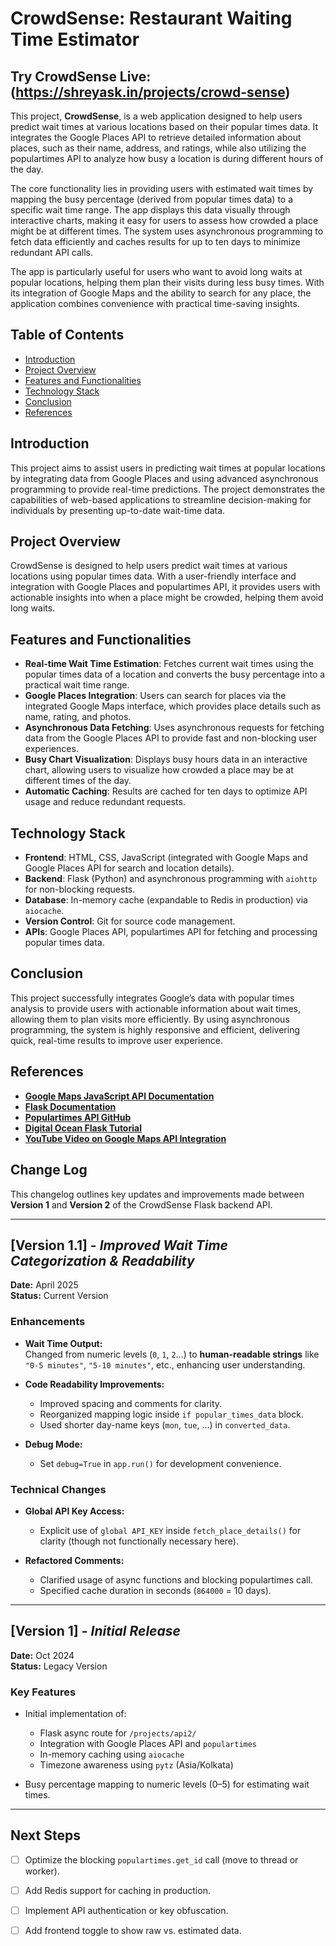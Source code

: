 # CrowdSense: Restaurant Waiting Time Estimator

## **Try CrowdSense Live**: (https://shreyask.in/projects/crowd-sense)

This project, **CrowdSense**, is a web application designed to help users predict wait times at various locations based on their popular times data. It integrates the Google Places API to retrieve detailed information about places, such as their name, address, and ratings, while also utilizing the populartimes API to analyze how busy a location is during different hours of the day.

The core functionality lies in providing users with estimated wait times by mapping the busy percentage (derived from popular times data) to a specific wait time range. The app displays this data visually through interactive charts, making it easy for users to assess how crowded a place might be at different times. The system uses asynchronous programming to fetch data efficiently and caches results for up to ten days to minimize redundant API calls.

The app is particularly useful for users who want to avoid long waits at popular locations, helping them plan their visits during less busy times. With its integration of Google Maps and the ability to search for any place, the application combines convenience with practical time-saving insights.

## Table of Contents

- [Introduction](#introduction)
- [Project Overview](#project-overview)
- [Features and Functionalities](#features-and-functionalities)
- [Technology Stack](#technology-stack)
- [Conclusion](#conclusion)
- [References](#references)

## Introduction

This project aims to assist users in predicting wait times at popular locations by integrating data from Google Places and using advanced asynchronous programming to provide real-time predictions. The project demonstrates the capabilities of web-based applications to streamline decision-making for individuals by presenting up-to-date wait-time data.

## Project Overview

CrowdSense is designed to help users predict wait times at various locations using popular times data. With a user-friendly interface and integration with Google Places and populartimes API, it provides users with actionable insights into when a place might be crowded, helping them avoid long waits.

## Features and Functionalities

- **Real-time Wait Time Estimation**: Fetches current wait times using the popular times data of a location and converts the busy percentage into a practical wait time range.
- **Google Places Integration**: Users can search for places via the integrated Google Maps interface, which provides place details such as name, rating, and photos.
- **Asynchronous Data Fetching**: Uses asynchronous requests for fetching data from the Google Places API to provide fast and non-blocking user experiences.
- **Busy Chart Visualization**: Displays busy hours data in an interactive chart, allowing users to visualize how crowded a place may be at different times of the day.
- **Automatic Caching**: Results are cached for ten days to optimize API usage and reduce redundant requests.

## Technology Stack

- **Frontend**: HTML, CSS, JavaScript (integrated with Google Maps and Google Places API for search and location details).
- **Backend**: Flask (Python) and asynchronous programming with `aiohttp` for non-blocking requests.
- **Database**: In-memory cache (expandable to Redis in production) via `aiocache`.
- **Version Control**: Git for source code management.
- **APIs**: Google Places API, populartimes API for fetching and processing popular times data.

## Conclusion

This project successfully integrates Google’s data with popular times analysis to provide users with actionable information about wait times, allowing them to plan visits more efficiently. By using asynchronous programming, the system is highly responsive and efficient, delivering quick, real-time results to improve user experience.

## References

- **[Google Maps JavaScript API Documentation](https://developers.google.com/maps/documentation/javascript/)**
- **[Flask Documentation](https://flask.palletsprojects.com/)**
- **[Populartimes API GitHub](https://github.com/m-wrzr/populartimes)**
- **[Digital Ocean Flask Tutorial](https://www.digitalocean.com/community/tutorials/how-to-create-your-first-web-application-using-flask-and-python-3)**
- **[YouTube Video on Google Maps API Integration](https://youtu.be/uPhWSyRqQDA)**




## Change Log

This changelog outlines key updates and improvements made between **Version 1** and **Version 2** of the CrowdSense Flask backend API.

---

## [Version 1.1] - *Improved Wait Time Categorization & Readability*
**Date:** April 2025  
**Status:** Current Version

### Enhancements
- **Wait Time Output:**  
  Changed from numeric levels (`0`, `1`, `2`...) to **human-readable strings** like `"0-5 minutes"`, `"5-10 minutes"`, etc., enhancing user understanding.
  
- **Code Readability Improvements:**
  - Improved spacing and comments for clarity.
  - Reorganized mapping logic inside `if popular_times_data` block.
  - Used shorter day-name keys (`mon`, `tue`, ...) in `converted_data`.

- **Debug Mode:**
  - Set `debug=True` in `app.run()` for development convenience.

### Technical Changes
- **Global API Key Access:**
  - Explicit use of `global API_KEY` inside `fetch_place_details()` for clarity (though not functionally necessary here).

- **Refactored Comments:**
  - Clarified usage of async functions and blocking populartimes call.
  - Specified cache duration in seconds (`864000` = 10 days).

---

## [Version 1] - *Initial Release*
**Date:** Oct 2024  
**Status:** Legacy Version

### Key Features
- Initial implementation of:
  - Flask async route for `/projects/api2/`
  - Integration with Google Places API and `populartimes`
  - In-memory caching using `aiocache`
  - Timezone awareness using `pytz` (Asia/Kolkata)
  
- Busy percentage mapping to numeric levels (0–5) for estimating wait times.

---

## Next Steps
- [ ] Optimize the blocking `populartimes.get_id` call (move to thread or worker).
- [ ] Add Redis support for caching in production.
- [ ] Implement API authentication or key obfuscation.
- [ ] Add frontend toggle to show raw vs. estimated data.

